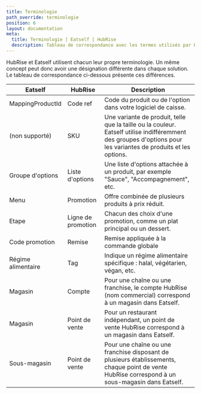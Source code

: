 ```yaml
---
title: Terminologie
path_override: terminologie
position: 6
layout: documentation
meta:
  title: Terminologie | Eatself | HubRise
  description: Tableau de correspondance avec les termes utilisés par Eatself et ceux utilisés dans HubRise pour le même concept. Connectez vos applications et synchronisez vos données.
---
```


HubRise et Eatself utilisent chacun leur propre terminologie. Un même concept peut donc avoir une désignation différente dans chaque solution. Le tableau de correspondance ci-dessous présente ces différences.

| Eatself            | HubRise         | Description                                                                                                                                                     |
|--------------------|-----------------|-----------------------------------------------------------------------------------------------------------------------------------------------------------------|
| MappingProductId   | Code ref        | Code du produit ou de l'option dans votre logiciel de caisse.                                                                                                   |
| (non supporté)     | SKU                | Une variante de produit, telle que la taille ou la couleur. Eatself utilise indifféremment des groupes d'options pour les variantes de produits et les options. |
| Groupe d'options   | Liste d'options | Une liste d'options attachée à un produit, par exemple "Sauce", "Accompagnement", etc.                                                                          |
| Menu               | Promotion          | Offre combinée de plusieurs produits à prix réduit.                                                         |
| Etape              | Ligne de promotion | Chacun des choix d'une promotion, comme un plat principal ou un dessert.                             |
| Code promotion     | Remise          | Remise appliquée à la commande globale                                                                                                                  
| Régime alimentaire | Tag             | Indique un régime alimentaire spécifique : halal, végétarien, végan, etc.                                                                                       | |
| Magasin            | Compte          | Pour une chaîne ou une franchise, le compte HubRise (nom commercial) correspond à un magasin dans Eatself.                                                      |
| Magasin            | Point de vente  | Pour un restaurant indépendant, un point de vente HubRise correspond à un magasin dans Eatself.                                                                 |
| Sous-magasin       | Point de vente  | Pour une chaîne ou une franchise disposant de plusieurs établissements, chaque point de vente HubRise correspond à un sous-magasin dans Eatself.                |


